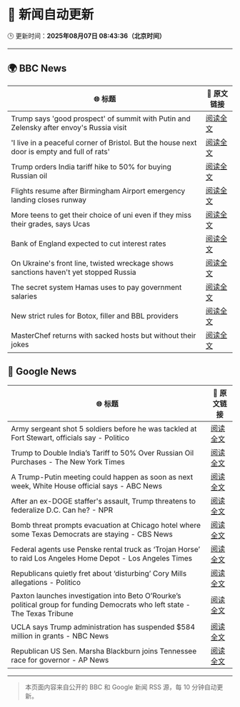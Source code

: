 # 🧠 新闻自动更新

🕒 更新时间：**2025年08月07日 08:43:36（北京时间）**

---

## 🌍 BBC News

| 🌐 标题 | 🔗 原文链接 |
|--------|-------------|
| Trump says 'good prospect' of summit with Putin and Zelensky after envoy's Russia visit | [阅读全文](https://www.bbc.com/news/articles/cr5rdl1y8ndo?at_medium=RSS&at_campaign=rss) |
| 'I live in a peaceful corner of Bristol. But the house next door is empty and full of rats' | [阅读全文](https://www.bbc.com/news/articles/c4g840ydlzvo?at_medium=RSS&at_campaign=rss) |
| Trump orders India tariff hike to 50% for buying Russian oil | [阅读全文](https://www.bbc.com/news/articles/c1dxr1g4y7yo?at_medium=RSS&at_campaign=rss) |
| Flights resume after Birmingham Airport emergency landing closes runway | [阅读全文](https://www.bbc.com/news/articles/cr5rdj0z56lo?at_medium=RSS&at_campaign=rss) |
| More teens to get their choice of uni even if they miss their grades, says Ucas | [阅读全文](https://www.bbc.com/news/articles/cy85edr2xlpo?at_medium=RSS&at_campaign=rss) |
| Bank of England expected to cut interest rates | [阅读全文](https://www.bbc.com/news/articles/c5yprwyxjlxo?at_medium=RSS&at_campaign=rss) |
| On Ukraine's front line, twisted wreckage shows sanctions haven't yet stopped Russia | [阅读全文](https://www.bbc.com/news/articles/c7075glzp88o?at_medium=RSS&at_campaign=rss) |
| The secret system Hamas uses to pay government salaries | [阅读全文](https://www.bbc.com/news/articles/c1kz42j92jmo?at_medium=RSS&at_campaign=rss) |
| New strict rules for Botox, filler and BBL providers | [阅读全文](https://www.bbc.com/news/articles/czd03ejd28lo?at_medium=RSS&at_campaign=rss) |
| MasterChef returns with sacked hosts but without their jokes | [阅读全文](https://www.bbc.com/news/articles/cn92vw9gl74o?at_medium=RSS&at_campaign=rss) |

## 📰 Google News

| 🌐 标题 | 🔗 原文链接 |
|--------|-------------|
| Army sergeant shot 5 soldiers before he was tackled at Fort Stewart, officials say - Politico | [阅读全文](https://news.google.com/rss/articles/CBMiggFBVV95cUxPUDNkN3hpM1J5eGd2ZUpmYTR6RTcxZVJtV3Y5b19qc09fbmRIUlctMjBsemlRR2RRWGJrQ0hDWmd3dXpsWDMzTUUtQWVicHhORml2c1pRbmJwMy1iODY4VjVVcHFWR3NkZHhoNC1rMHhfaHpINUxYc0c0VFhQUEZvZ1pR?oc=5) |
| Trump to Double India’s Tariff to 50% Over Russian Oil Purchases - The New York Times | [阅读全文](https://news.google.com/rss/articles/CBMiigFBVV95cUxPZHJjY3RWc0tFcjRnSmxkM2xDWjdhcy1YRnY0RF9FR25iNlktRXNjT2NKakh0MnM5XzVZbjdlRzhDdExUZFVzbFc2bHlmc2xRT3FSQVlzN0ExWnliM0ZEaUR3eTdvY1ltVi1VQjRZTzVYNnZmOFRjdXU4WnZSd252eUl0dndhNkp0dEE?oc=5) |
| A Trump-Putin meeting could happen as soon as next week, White House official says - ABC News | [阅读全文](https://news.google.com/rss/articles/CBMipgFBVV95cUxOYkhQWXRrU1l1Tm0wc2FGLUdLZWZnRXF2YXlrc1k2VTJpV2sxeHNnUUNlRmo0Y3pqWjlWcklidUFfYmFYZkJWREJZV2dNRFpyamtCdFJ3OHM1cHMweEI0R0c2UmtkUXBXUDB3UGlPYzJQekloVEZ1S3oxajVvOUxhTVpaaG0tdEZEM0Y3bHI4UWhTazVwUDlRSURZVFJkZWs3ZGtGOVpR0gGrAUFVX3lxTE9KV2h4NU9xd0VGU05UTWRUX2syS2dPSkhBOHV4eHVlbWRseWlGMWlndVhDRDI5WHZGdWpLZHN2THhqanhvekJMdlhKQWZyZk0wMWdnSTRVY3lMV3RQSzZGRGFDY2JQQUVST1dDMWZSbkNMN2dmaVpDaVJZQnRRSk1Kc1NNSzZKNGpleTlURDVUUnliT1k2UVBUN1l1RUFMeHFVZVZNY3pkQ21KSQ?oc=5) |
| After an ex-DOGE staffer's assault, Trump threatens to federalize D.C. Can he? - NPR | [阅读全文](https://news.google.com/rss/articles/CBMiigFBVV95cUxQRVRfTnllWkpjWVdyZ3EtVnpjLW5YTVV5WTNFUU42d1QzeHdrVlFYa1dUVnpPajlFeFlhazZsYkI0QkYwb1FNcFZLWThBOUt5aHhpcjlsYk5NcHNDb0hRcHFTZ2xwY2RBbG0xcmJMZWZ2NVhveXdLRDFjZ3BhUzRvakt2Q1BWQjB0TVE?oc=5) |
| Bomb threat prompts evacuation at Chicago hotel where some Texas Democrats are staying - CBS News | [阅读全文](https://news.google.com/rss/articles/CBMipgFBVV95cUxPUTZnODdIWmM3X1MyNk14aEVvRjAyd3NNcnl4VDJKQ2JHa1Mxckk4X2dPWlA5a1E2SlhZenFlYnNjWmNzTm9WRXBIcXlXdWVoQUtKb0U0OVJFN3JnLVl4THBoYXhvVy1rdHRwV0JOMWtLdy1sMi01R3hpbHFaYzVwd255TFZ6NHVtRG1pNjh5QWdlYWc4YlUzSFgyUnZkMXNsQU4zeVFR?oc=5) |
| Federal agents use Penske rental truck as ‘Trojan Horse’ to raid Los Angeles Home Depot - Los Angeles Times | [阅读全文](https://news.google.com/rss/articles/CBMinwFBVV95cUxQWEJEUm1uNHhKeDdid0VfQWx5QlBJalFDSVlMOGgyNkZ2S01VcVF4dDUwbUVyRkhqTnpHNnhVVHhVa3NaSG1EQWx3dV85ZGNHQkx5b20tUzNIVHg1bWNLTnRSdjJ5a2hKOERtTU9wRkhXNlJOb3QyZHVSUi1qWVlsZXhLdUxydDUzRUVHYjBtMDFPSEI2Vzd1elAtM3QxR00?oc=5) |
| Republicans quietly fret about ‘disturbing’ Cory Mills allegations - Politico | [阅读全文](https://news.google.com/rss/articles/CBMijgFBVV95cUxOQTBBdUQxOW53SHVPT0RrZ0ZPYnFwWkxSVGJ6bTVIR1VEZ1ZHUE13bThYZFVndkY0THFtZkhqUXpmRTk0NnJ1RXdhUnVNSkt2b241bXgzSVpkcU5MZTNtZk83R3ozbmRhcXNBVkFGWEhleFpUMndzaDlmRWVSRkNtYjZ1bGl6SklKajlkb0Nn?oc=5) |
| Paxton launches investigation into Beto O’Rourke’s political group for funding Democrats who left state - The Texas Tribune | [阅读全文](https://news.google.com/rss/articles/CBMimgFBVV95cUxOaXU5TDhvaUlTUUlKUllZZ1UyZ3NHVi1BaHZtUFdtYzJrSjc1dnBoa3FmVm1Ja1BYWGhKdVdGd0VsRWxpRWN6cG5ERWpZVURleXZpWlE1Q05NUDJGbGdwWEUyZjQ5cUU1MmpTVTBZLUlkVTVHeWFPU2E0Q0wxY0NVNFcwMzd4RGJjZm9leXRiSnNvNER3aDdQVFJR?oc=5) |
| UCLA says Trump administration has suspended $584 million in grants - NBC News | [阅读全文](https://news.google.com/rss/articles/CBMiqwFBVV95cUxObTZ4ZlVMcTJ2Z2FyVUVBbkVyZGpVTlNCbE13RFI3V3NfNW5uVjVnR0diWkJaRldzbjRVUDhGbjg2V2V6Ykx5b0NqbEFmX2FmY2dGZnVKN294ZGJHcEx0UzUtVHFEemhfc3FFUUtVTzE5ZVF0TVp6el9fQk9JdDRrTjR1bHBrbXdYVFVxMzdKSjhzQ2tFd3BPZ1dnS1FjWG1qckd5aE10RnF0UzjSAVZBVV95cUxNWllXblh3Rm5LUDU0UGZoOXVFYUxOby1CRGZSblNFcFMwSWdNSGRjSEh5OVFuVWZ6YjY2emt5Z0JlZE9udzJxSFlBTU1mM3pqeWt3bXp3dw?oc=5) |
| Republican US Sen. Marsha Blackburn joins Tennessee race for governor - AP News | [阅读全文](https://news.google.com/rss/articles/CBMimwFBVV95cUxNc3Z0NDhKVFhEV09sakJ6V2cwaFN3RVJoNEpBQ1g1d2NOV2t3WjNEZnJmMkVEZmdOeUxMOUsxNl84YzRDX2pyeXVoXzFTYk8zcDVMSGcxS2dsUnRaLVJHVjZxSWFObWhLV0gxWG1QRUFPRlQtZjBTVi1ITWdWbWxtejVFTVdTYmstb2ZmcTN5QThvbXdNRUJ5bl9lSQ?oc=5) |

---
> 本页面内容来自公开的 BBC 和 Google 新闻 RSS 源，每 10 分钟自动更新。
